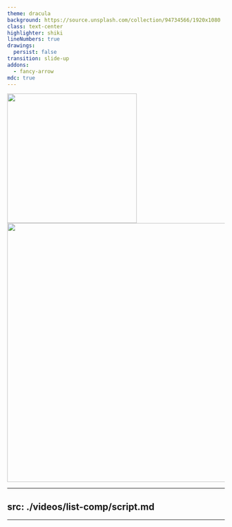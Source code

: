 ```yaml
---
theme: dracula
background: https://source.unsplash.com/collection/94734566/1920x1080
class: text-center
highlighter: shiki
lineNumbers: true
drawings:
  persist: false
transition: slide-up
addons:
  - fancy-arrow
mdc: true
---
```


<FancyArrow arc="0.2" q1="[data-id=python]" pos1="top"  color="lime" roughness="2" width="6" x2="550" y2="200"></FancyArrow>

<!-- <div class="absolute bottom-18 left-90 h-[250px] w-[200px] bg-[#15161D] position z-10"></div> -->
<img src="/python.png" class="absolute bottom-0 left-0 " width="300" height="300" data-id="python" />
<img src="/google-icon.png" class="absolute bottom-0 -right-25 " width="600" height="600"  data-id="google"/>

---

## src: ./videos/list-comp/script.md

---

